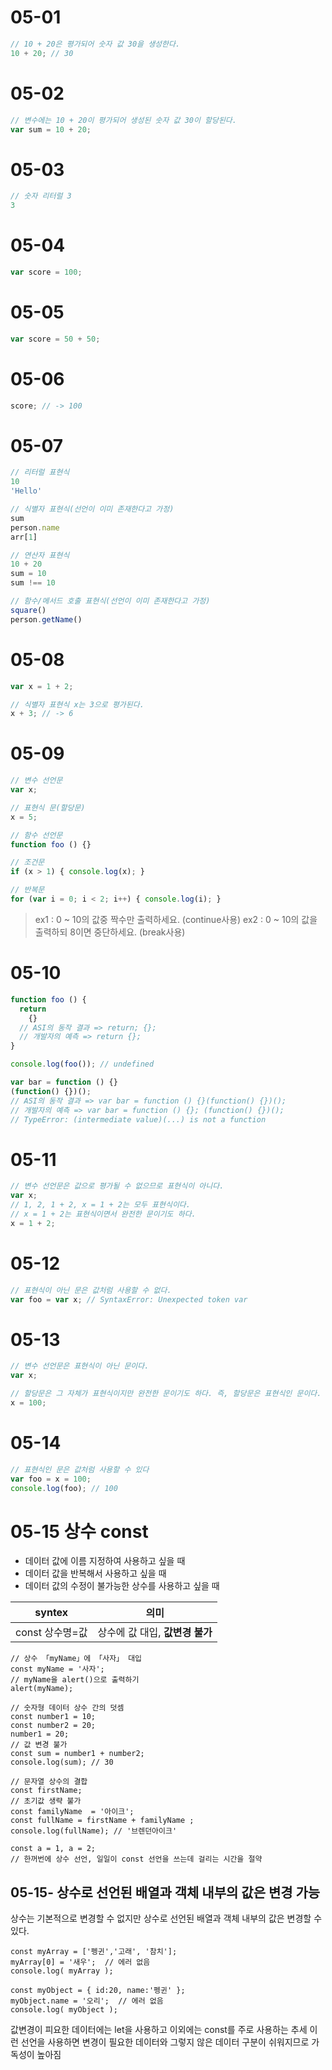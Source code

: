 # 05-01 
```javascript
// 10 + 20은 평가되어 숫자 값 30을 생성한다.
10 + 20; // 30
```

# 05-02

```javascript
// 변수에는 10 + 20이 평가되어 생성된 숫자 값 30이 할당된다.
var sum = 10 + 20;
```

# 05-03

```javascript
// 숫자 리터럴 3
3
```

# 05-04

```javascript
var score = 100;
```

# 05-05

```javascript
var score = 50 + 50;
```

# 05-06

```javascript
score; // -> 100
```

# 05-07

```javascript
// 리터럴 표현식
10
'Hello'

// 식별자 표현식(선언이 이미 존재한다고 가정)
sum
person.name
arr[1]

// 연산자 표현식
10 + 20
sum = 10
sum !== 10

// 함수/메서드 호출 표현식(선언이 이미 존재한다고 가정)
square()
person.getName()
```

# 05-08

```javascript
var x = 1 + 2;

// 식별자 표현식 x는 3으로 평가된다.
x + 3; // -> 6
```

# 05-09

```javascript
// 변수 선언문
var x;

// 표현식 문(할당문)
x = 5;

// 함수 선언문
function foo () {}

// 조건문
if (x > 1) { console.log(x); }

// 반복문
for (var i = 0; i < 2; i++) { console.log(i); }
```

> ex1 : 0 ~ 10의 값중 짝수만 출력하세요. (continue사용) 
> ex2 : 0 ~ 10의 값을 출력하되 8이면 중단하세요. (break사용)


# 05-10

```javascript
function foo () {
  return
    {}
  // ASI의 동작 결과 => return; {};
  // 개발자의 예측 => return {};
}

console.log(foo()); // undefined

var bar = function () {}
(function() {})();
// ASI의 동작 결과 => var bar = function () {}(function() {})();
// 개발자의 예측 => var bar = function () {}; (function() {})();
// TypeError: (intermediate value)(...) is not a function
```

# 05-11

```javascript
// 변수 선언문은 값으로 평가될 수 없으므로 표현식이 아니다.
var x;
// 1, 2, 1 + 2, x = 1 + 2는 모두 표현식이다.
// x = 1 + 2는 표현식이면서 완전한 문이기도 하다.
x = 1 + 2;
```

# 05-12

```javascript
// 표현식이 아닌 문은 값처럼 사용할 수 없다.
var foo = var x; // SyntaxError: Unexpected token var
```

# 05-13

```javascript
// 변수 선언문은 표현식이 아닌 문이다.
var x;

// 할당문은 그 자체가 표현식이지만 완전한 문이기도 하다. 즉, 할당문은 표현식인 문이다.
x = 100;
```

# 05-14

```javascript
// 표현식인 문은 값처럼 사용할 수 있다
var foo = x = 100;
console.log(foo); // 100
```

# 05-15 상수 const
- 데이터 값에 이름 지정하여 사용하고 싶을 때
- 데이터 값을 반복해서 사용하고 싶을 때
- 데이터 값의 수정이 불가능한 상수를 사용하고 싶을 때 

|syntex| 의미|
|---|---|
|const 상수명=값|상수에 값 대입, **값변경 불가**|



```
// 상수 「myName」에 「사자」 대입
const myName = '사자';
// myName을 alert()으로 출력하기
alert(myName);

```

```
// 숫자형 데이터 상수 간의 덧셈
const number1 = 10;
const number2 = 20;
number1 = 20; 
// 값 변경 불가 
const sum = number1 + number2;
console.log(sum); // 30

// 문자열 상수의 결합
const firstName;
// 초기값 생략 불가
const familyName  = '아이크';
const fullName = firstName + familyName ;
console.log(fullName); // '브렌던아이크'

const a = 1, a = 2; 
// 한꺼번에 상수 선언, 일일이 const 선언을 쓰는데 걸리는 시간을 절약
```

## 05-15- 상수로 선언된 배열과 객체 내부의 값은 변경 가능
상수는 기본적으로 변경할 수 없지만 상수로 선언된 배열과 객체 내부의 값은 변경할 수 있다. 

```
const myArray = ['펭귄','고래', '참치'];
myArray[0] = '새우';  // 에러 없음
console.log( myArray );

const myObject = { id:20, name:'펭귄' };
myObject.name = '오리';  // 에러 없음
console.log( myObject );

```

값변경이 피요한 데이터에는 let을 사용하고 이외에는 const를 주로 사용하는 추세
이런 선언을 사용하면 변경이 필요한 데이터와 그렇지 않은 데이터 구분이 쉬워지므로 가독성이 높아짐